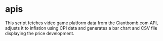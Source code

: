 # apis
This script fetches video game platform data from the Giantbomb.com API, adjusts it to inflation using CPI data and generates a bar chart and CSV file displaying the price development.
